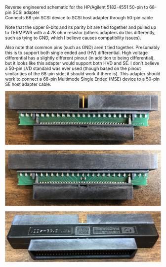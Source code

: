 Reverse engineered schematic for the HP/Agilent 5182-4551 50-pin to 68-pin SCSI adapter  
Connects 68-pin SCSI device to SCSI host adapter through 50-pin cable

Note that the upper 8-bits and its parity bit are tied together and pulled up to TERMPWR with a 4.7K ohm resistor (others adapters do this differently, such as tying to GND, which I believe causes compatibility issues).

Also note that common pins (such as GND) aren't tied together.  Presumably this is to support both single ended and (HV) differential.  High voltage differential has a slightly different pinout (in addition to being differential), but it looks like this adapter would support both HVD and SE.  I don't believe a 50-pin LVD standard was ever used (though based on the pinout similarities of the 68-pin side, it should work if there is).  This adapter should work to connect a 68-pin Multimode Single Ended (MSE) device to a 50-pin SE host adapter cable.

![top](top.jpg)

![bottom](bottom.jpg)

![tilt](tilt.jpg)